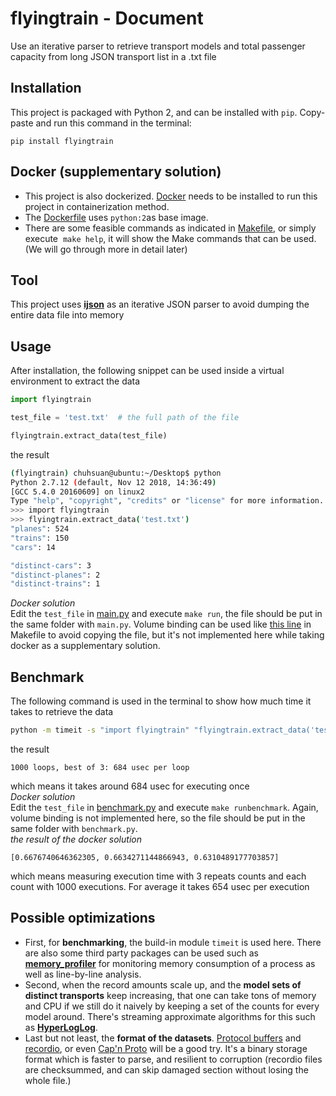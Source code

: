# flyingtrain - Document

Use an iterative parser to retrieve transport models and total passenger capacity from long JSON transport list in a .txt file

## Installation
This project is packaged with Python 2, and can be installed with `pip`. Copy-paste and run this command in the terminal:
```
pip install flyingtrain
```

## Docker (supplementary solution)
* This project is also dockerized. [Docker](https://docs.docker.com/install/) needs to be installed to run this project in containerization method.
* The [Dockerfile](Dockerfile) uses ​`python:2`​​ as base image.
* There are some feasible commands as indicated in ​[Makefile​](Makefile), or simply execute ​ `make help`, it will show the Make commands that can be used. (We will go through more in detail later)

## Tool
This project uses [__ijson__](https://pypi.org/project/ijson/) as an iterative JSON parser to avoid dumping the entire data file into memory

## Usage
After installation, the following snippet can be used inside a virtual environment to extract the data
```py
import flyingtrain

test_file = 'test.txt'  # the full path of the file

flyingtrain.extract_data(test_file)
```
the result
```sh
(flyingtrain) chuhsuan@ubuntu:~/Desktop$ python
Python 2.7.12 (default, Nov 12 2018, 14:36:49)
[GCC 5.4.0 20160609] on linux2
Type "help", "copyright", "credits" or "license" for more information.
>>> import flyingtrain
>>> flyingtrain.extract_data('test.txt')
"planes": 524
"trains": 150
"cars": 14

"distinct-cars": 3
"distinct-planes": 2
"distinct-trains": 1
```
_Docker solution_<br>
Edit the `test_file` in [main.py](main.py#L4) and execute `make run`, the file should be put in the same folder with `main.py`. Volume binding can be used like [this line](Makefile#L10) in Makefile to avoid copying the file, but it's not implemented here while taking docker as a supplementary solution.

## Benchmark
The following command is used in the terminal to show how much time it takes to retrieve the data
```sh
python -m timeit -s "import flyingtrain" "flyingtrain.extract_data('test.txt')"
```
the result
```
1000 loops, best of 3: 684 usec per loop
```
which means it takes around 684 usec for executing once<br>
_Docker solution_<br>
Edit the `test_file` in [benchmark.py](benchmark.py#L4) and execute `make runbenchmark`. Again, volume binding is not implemented here, so the file should be put in the same folder with `benchmark.py`.<br>
_the result of the docker solution_
```
[0.6676740646362305, 0.6634271144866943, 0.6310489177703857]
```
which means measuring execution time with 3 repeats counts and each count with 1000 executions. For average it takes 654 usec per execution

## Possible optimizations
* First, for __benchmarking__, the build-in module `timeit` is used here. There are also some third party packages can be used such as [__memory_profiler__](https://pypi.org/project/memory_profiler/) for monitoring memory consumption of a process as well as line-by-line analysis.
* Second, when the record amounts scale up, and the __model sets of distinct transports__ keep increasing, that one can take tons of memory and CPU if we still do it naively by keeping a set of the counts for every model around. There's streaming approximate algorithms for this such as [__HyperLogLog__](https://en.wikipedia.org/wiki/HyperLogLog).
* Last but not least, the __format of the datasets__. [Protocol buffers](https://developers.google.com/protocol-buffers/) and [recordio](http://mesos.apache.org/documentation/latest/recordio/), or even [Cap'n Proto](https://capnproto.org/) will be a good try. It's a binary storage format which is faster to parse, and resilient to corruption (recordio files are checksummed, and can skip damaged section without losing the whole file.)
